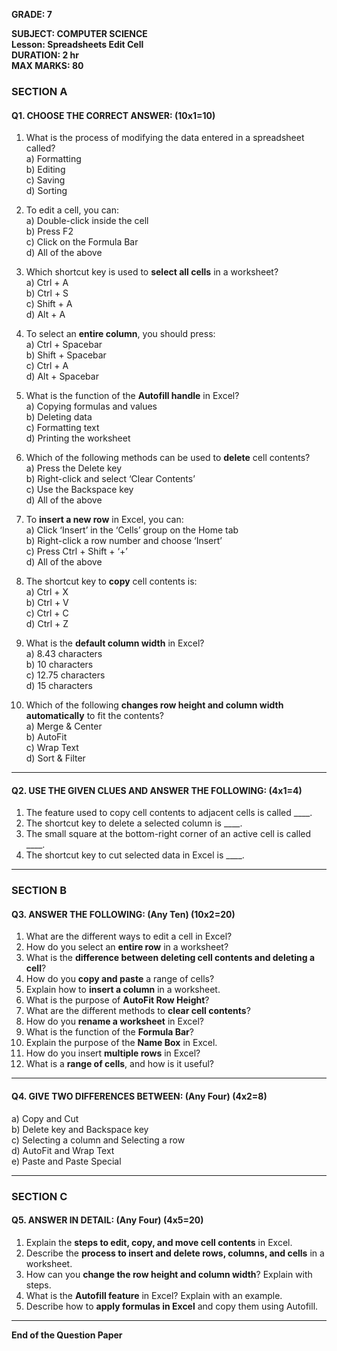 **GRADE: 7**

**SUBJECT: COMPUTER SCIENCE**  
**Lesson: Spreadsheets Edit Cell**  
**DURATION: 2 hr**  
**MAX MARKS: 80**  
  
### SECTION A  
#### Q1. CHOOSE THE CORRECT ANSWER: (10x1=10)  
1. What is the process of modifying the data entered in a spreadsheet called?  
   a) Formatting  
   b) Editing  
   c) Saving  
   d) Sorting  
  
2. To edit a cell, you can:  
   a) Double-click inside the cell  
   b) Press F2  
   c) Click on the Formula Bar  
   d) All of the above  
  
3. Which shortcut key is used to **select all cells** in a worksheet?  
   a) Ctrl + A  
   b) Ctrl + S  
   c) Shift + A  
   d) Alt + A  
  
4. To select an **entire column**, you should press:  
   a) Ctrl + Spacebar  
   b) Shift + Spacebar  
   c) Ctrl + A  
   d) Alt + Spacebar  
  
5. What is the function of the **Autofill handle** in Excel?  
   a) Copying formulas and values  
   b) Deleting data  
   c) Formatting text  
   d) Printing the worksheet  
  
6. Which of the following methods can be used to **delete** cell contents?  
   a) Press the Delete key  
   b) Right-click and select ‘Clear Contents’  
   c) Use the Backspace key  
   d) All of the above  
  
7. To **insert a new row** in Excel, you can:  
   a) Click ‘Insert’ in the ‘Cells’ group on the Home tab  
   b) Right-click a row number and choose ‘Insert’  
   c) Press Ctrl + Shift + ‘+’  
   d) All of the above  
  
8. The shortcut key to **copy** cell contents is:  
   a) Ctrl + X  
   b) Ctrl + V  
   c) Ctrl + C  
   d) Ctrl + Z  
  
9. What is the **default column width** in Excel?  
   a) 8.43 characters  
   b) 10 characters  
   c) 12.75 characters  
   d) 15 characters  
  
10. Which of the following **changes row height and column width automatically** to fit the contents?  
    a) Merge & Center  
    b) AutoFit  
    c) Wrap Text  
    d) Sort & Filter  
  
---  
#### Q2. USE THE GIVEN CLUES AND ANSWER THE FOLLOWING: (4x1=4)  
1. The feature used to copy cell contents to adjacent cells is called ____.  
2. The shortcut key to delete a selected column is ____.  
3. The small square at the bottom-right corner of an active cell is called ____.  
4. The shortcut key to cut selected data in Excel is ____.  
  
---  
### SECTION B  
#### Q3. ANSWER THE FOLLOWING: (Any Ten) (10x2=20)  
1. What are the different ways to edit a cell in Excel?  
2. How do you select an **entire row** in a worksheet?  
3. What is the **difference between deleting cell contents and deleting a cell**?  
4. How do you **copy and paste** a range of cells?  
5. Explain how to **insert a column** in a worksheet.  
6. What is the purpose of **AutoFit Row Height**?  
7. What are the different methods to **clear cell contents**?  
8. How do you **rename a worksheet** in Excel?  
9. What is the function of the **Formula Bar**?  
10. Explain the purpose of the **Name Box** in Excel.  
11. How do you insert **multiple rows** in Excel?  
12. What is a **range of cells**, and how is it useful?  
  
---  
#### Q4. GIVE TWO DIFFERENCES BETWEEN: (Any Four) (4x2=8)  
a) Copy and Cut  
b) Delete key and Backspace key  
c) Selecting a column and Selecting a row  
d) AutoFit and Wrap Text  
e) Paste and Paste Special  
  
---  
### SECTION C  
#### Q5. ANSWER IN DETAIL: (Any Four) (4x5=20)  
1. Explain the **steps to edit, copy, and move cell contents** in Excel.  
2. Describe the **process to insert and delete rows, columns, and cells** in a worksheet.  
3. How can you **change the row height and column width**? Explain with steps.  
4. What is the **Autofill feature** in Excel? Explain with an example.  
5. Describe how to **apply formulas in Excel** and copy them using Autofill.  
  
---  
**End of the Question Paper**


